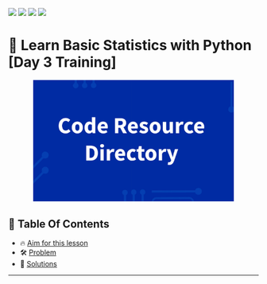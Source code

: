 <a href="https://github.com/Donard20" target="_blank"><img src="https://img.shields.io/badge/View-My%20Profile-informational?style=for-the-badge&logo=github"></a>   <a href="https://github.com/Donard20?tab=repositories" target="_blank"><img src="https://img.shields.io/badge/View-My%20Repositories-yellow?style=for-the-badge&logo=github"></a>   <a href="https://github.com/Donard20/learn-basic-statistics-python-DICT" target="_blank"><img src="https://img.shields.io/badge/View-This%20Repository-green?style=for-the-badge&logo=github"></a>  <img src="https://img.shields.io/badge/View-LinkedIn-green?style=social&logo=linkedin"></a>

# 📜 Learn Basic Statistics with Python [Day 3 Training]
<p align="center">
<img src="https://github.com/Donard20/learn-basic-statistics-python-DICT/blob/main/IMG/code_resource.png" width=80% height=80%>

## 📖 Table Of Contents
* 🔥 [Aim for this lesson](#aim)
* 🛠️ [Problem ](#problem-statement)
* 🚀 [Solutions](#solutions)

---
<!-- 
## 🔥 Aim for this lesson

> Know the basic concept of statistics using python commands and familiarizing the Jupyter Notebook environment in Anaconda.
 

---
# 🛠️ Problem / Instruction
<p align="center">
<img src="https://github.com/Donard20/learn-basic-statistics-python-DICT/blob/main/IMG/instruction_1.png" width=40% height=40%>

  ## 🚀 Solution
 


<details>
<summary>
My Solution
</summary>
<p align="center">
<img src="https://github.com/Donard20/learn-basic-statistics-python-DICT/blob/main/IMG/solution_1.png" width=80% height=80%>


 </details>
  

<details>
<summary>
DICT Solution
</summary>
<p align="center">
<img src="https://github.com/Donard20/learn-basic-statistics-python-DICT/blob/main/IMG/solution_1_DICT.png" width=80% height=80%>


   -->
  
  
  
  
  
  
  
  

